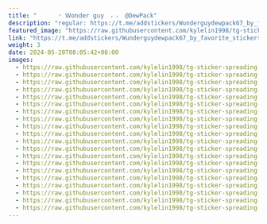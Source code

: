 ```yaml
---
title: "‌      ◜ 𝖶𝗈𝗇𝖽𝖾r 𝗀𝗎𝗒  ៸ ៸  @DewPack‌"
description: "regular: https://t.me/addstickers/Wunderguydewpack67_by_favorite_stickers_bot"
featured_image: "https://raw.githubusercontent.com/kylelin1998/tg-sticker-spreading-worldwide-images/main/img/45985a2e-0bfc-4185-b1c7-bd1c2e1f43d3.jpg"
link: "https://t.me/addstickers/Wunderguydewpack67_by_favorite_stickers_bot"
weight: 3
date: 2024-05-20T08:05:42+08:00
images:
  - https://raw.githubusercontent.com/kylelin1998/tg-sticker-spreading-worldwide-images/main/img/45985a2e-0bfc-4185-b1c7-bd1c2e1f43d3.jpg
  - https://raw.githubusercontent.com/kylelin1998/tg-sticker-spreading-worldwide-images/main/img/e8326768-ebde-4235-b0b9-793cdcefb7a4.jpg
  - https://raw.githubusercontent.com/kylelin1998/tg-sticker-spreading-worldwide-images/main/img/7d9b6dd8-bca2-4422-b7c8-c41d27b40219.jpg
  - https://raw.githubusercontent.com/kylelin1998/tg-sticker-spreading-worldwide-images/main/img/57e06a68-2903-4240-b1d2-a9c09f55878f.jpg
  - https://raw.githubusercontent.com/kylelin1998/tg-sticker-spreading-worldwide-images/main/img/02f75dd9-f6ea-47e6-bab2-0a52a6a63c49.jpg
  - https://raw.githubusercontent.com/kylelin1998/tg-sticker-spreading-worldwide-images/main/img/b68b42f9-0bf4-41ec-a19f-57159afa5361.jpg
  - https://raw.githubusercontent.com/kylelin1998/tg-sticker-spreading-worldwide-images/main/img/02cc19d3-2c0c-408e-be83-b67d7239f124.jpg
  - https://raw.githubusercontent.com/kylelin1998/tg-sticker-spreading-worldwide-images/main/img/cfc09ba3-8d1d-4248-a2cf-fa2951b8a3b0.jpg
  - https://raw.githubusercontent.com/kylelin1998/tg-sticker-spreading-worldwide-images/main/img/3e21f981-dfb2-4e2b-b27f-43dd575f5c95.jpg
  - https://raw.githubusercontent.com/kylelin1998/tg-sticker-spreading-worldwide-images/main/img/ec2e2e82-0d5f-4552-96f7-415a57e2b93d.jpg
  - https://raw.githubusercontent.com/kylelin1998/tg-sticker-spreading-worldwide-images/main/img/55fc86f3-a31b-44c3-b212-b2584714f7ea.jpg
  - https://raw.githubusercontent.com/kylelin1998/tg-sticker-spreading-worldwide-images/main/img/3dae3a43-ae6e-4a40-9472-941306199bb8.jpg
  - https://raw.githubusercontent.com/kylelin1998/tg-sticker-spreading-worldwide-images/main/img/71d6c176-624c-44cc-aa93-8971c9d67b4b.jpg
  - https://raw.githubusercontent.com/kylelin1998/tg-sticker-spreading-worldwide-images/main/img/5e65e6fc-1300-470c-b7e8-9f6d1a01342e.jpg
  - https://raw.githubusercontent.com/kylelin1998/tg-sticker-spreading-worldwide-images/main/img/4f4273de-7302-4bdc-9097-f0a3b17bc59a.jpg
  - https://raw.githubusercontent.com/kylelin1998/tg-sticker-spreading-worldwide-images/main/img/37061071-14af-4638-9174-5ead96335b77.jpg
  - https://raw.githubusercontent.com/kylelin1998/tg-sticker-spreading-worldwide-images/main/img/14f4ebf0-1795-4874-8abb-90aa28e0a1f1.jpg
  - https://raw.githubusercontent.com/kylelin1998/tg-sticker-spreading-worldwide-images/main/img/e4356296-d47f-4036-ada5-6d132b85b807.jpg
  - https://raw.githubusercontent.com/kylelin1998/tg-sticker-spreading-worldwide-images/main/img/49cfe022-f70b-4314-b393-94070ab43980.jpg
  - https://raw.githubusercontent.com/kylelin1998/tg-sticker-spreading-worldwide-images/main/img/66bafc10-4c9d-469f-a6d2-795dc07dcfdd.jpg
---
```

